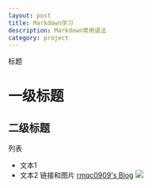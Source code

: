 ```yaml
---
layout: post
title: Markdown学习
description: Markdown常用语法
category: project
---
```

标题
# 一级标题
## 二级标题
列表
- 文本1
- 文本2
链接和图片
[rmqc0909's Blog](https://rmqc0909.github.io)
![](http://ww4.sinaimg.cn/bmiddle/aa397b7fjw1dzplsgpdw5j.jpg)
